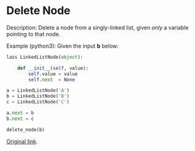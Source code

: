 # Delete Node

Description: Delete a node from a singly-linked list, given *only* a variable pointing to that node.

Example (python3): Given the input **b** below:
```python
lass LinkedListNode(object):

    def __init__(self, value):
        self.value = value
        self.next  = None

a = LinkedListNode('A')
b = LinkedListNode('B')
c = LinkedListNode('C')

a.next = b
b.next = c

delete_node(b)
```

[Original link](https://www.getdrip.com/deliveries/92m6yfma2wbrevwvwdrq?utm_campaign=Interview%20Cake%20Weekly%20Problem%20%23247%3A%20Delete%20Node&utm_medium=email&utm_source=drip).
